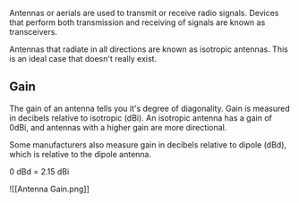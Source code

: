 Antennas or aerials are used to transmit or receive radio signals. Devices that perform both transmission and receiving of signals are known as transceivers.

Antennas that radiate in all directions are known as isotropic antennas. This is an ideal case that doesn't really exist. 
## Gain
The gain of an antenna tells you it's degree of diagonality. Gain is measured in decibels relative to isotropic (dBi). An isotropic antenna has a gain of 0dBi, and antennas with a higher gain are more directional.

Some manufacturers also measure gain in decibels relative to dipole (dBd), which is relative to the dipole antenna.

0 dBd = 2.15 dBi

![[Antenna Gain.png]]
